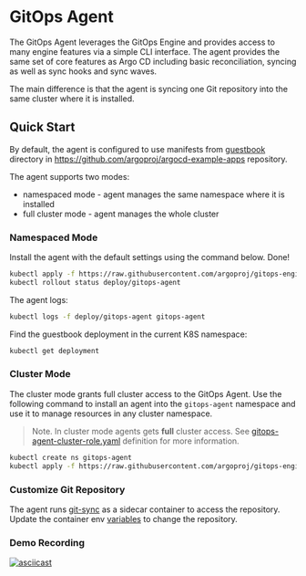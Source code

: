 # GitOps Agent

The GitOps Agent leverages the GitOps Engine and provides access to many engine features via a simple CLI interface.
The agent provides the same set of core features as Argo CD including basic reconciliation, syncing as well as sync hooks and sync waves.

The main difference is that the agent is syncing one Git repository into the same cluster where it is installed.

## Quick Start

By default, the agent is configured to use manifests from [guestbook](https://github.com/argoproj/argocd-example-apps/tree/master/guestbook)
directory in https://github.com/argoproj/argocd-example-apps repository.

The agent supports two modes:

* namespaced mode - agent manages the same namespace where it is installed
* full cluster mode - agent manages the whole cluster

### Namespaced Mode

Install the agent with the default settings using the command below. Done!

```bash
kubectl apply -f https://raw.githubusercontent.com/argoproj/gitops-engine/master/agent/manifests/install-namespaced.yaml 
kubectl rollout status deploy/gitops-agent
```

The agent logs:

```bash
kubectl logs -f deploy/gitops-agent gitops-agent
```

Find the guestbook deployment in the current K8S namespace:

```bash
kubectl get deployment
```

### Cluster Mode

The cluster mode grants full cluster access to the GitOps Agent. Use the following command to install an agent into the
`gitops-agent` namespace and use it to manage resources in any cluster namespace.

> Note. In cluster mode agents gets **full** cluster access.
> See [gitops-agent-cluster-role.yaml](./manifests/cluster-install/gitops-agent-cluster-role.yaml) definition for more information. 

```bash
kubectl create ns gitops-agent
kubectl apply -f https://raw.githubusercontent.com/argoproj/gitops-engine/master/agent/manifests/install.yaml -n gitops-agent
```

### Customize Git Repository

The agent runs [git-sync](https://github.com/kubernetes/git-sync) as a sidecar container to access the repository.
Update the container env [variables](https://github.com/kubernetes/git-sync#parameters) to change the repository.

### Demo Recording

[![asciicast](https://asciinema.org/a/FWbvVAiSsiI87wQx2TJbRMlxN.svg)](https://asciinema.org/a/FWbvVAiSsiI87wQx2TJbRMlxN)